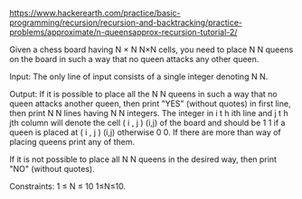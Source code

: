 https://www.hackerearth.com/practice/basic-programming/recursion/recursion-and-backtracking/practice-problems/approximate/n-queensapprox-recursion-tutorial-2/

Given a chess board having 
N
×
N
N×N cells, you need to place 
N
N queens on the board in such a way that no queen attacks any other queen.

Input:
The only line of input consists of a single integer denoting 
N
N.

Output:
If it is possible to place all the 
N
N queens in such a way that no queen attacks another queen, then print "YES" (without quotes) in first line, then print 
N
N lines having 
N
N integers. The integer in 
i
t
h
ith line and 
j
t
h
jth column will denote the cell 
(
i
,
j
)
(i,j) of the board and should be 
1
1 if a queen is placed at 
(
i
,
j
)
(i,j) otherwise 
0
0. If there are more than way of placing queens print any of them.

If it is not possible to place all 
N
N queens in the desired way, then print "NO" (without quotes).

Constraints:
 1
≤
N
≤
10
1≤N≤10.
